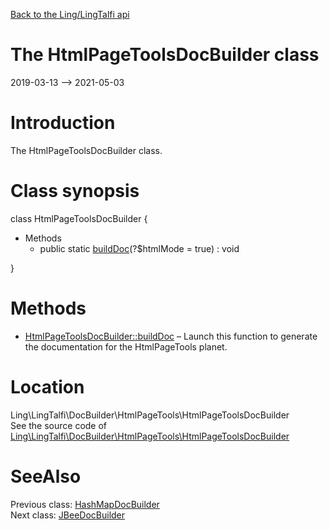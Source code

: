 [Back to the Ling/LingTalfi api](https://github.com/lingtalfi/LingTalfi/blob/master/doc/api/Ling/LingTalfi.md)



The HtmlPageToolsDocBuilder class
================
2019-03-13 --> 2021-05-03






Introduction
============

The HtmlPageToolsDocBuilder class.



Class synopsis
==============


class <span class="pl-k">HtmlPageToolsDocBuilder</span>  {

- Methods
    - public static [buildDoc](https://github.com/lingtalfi/LingTalfi/blob/master/doc/api/Ling/LingTalfi/DocBuilder/HtmlPageTools/HtmlPageToolsDocBuilder/buildDoc.md)(?$htmlMode = true) : void

}






Methods
==============

- [HtmlPageToolsDocBuilder::buildDoc](https://github.com/lingtalfi/LingTalfi/blob/master/doc/api/Ling/LingTalfi/DocBuilder/HtmlPageTools/HtmlPageToolsDocBuilder/buildDoc.md) &ndash; Launch this function to generate the documentation for the HtmlPageTools planet.





Location
=============
Ling\LingTalfi\DocBuilder\HtmlPageTools\HtmlPageToolsDocBuilder<br>
See the source code of [Ling\LingTalfi\DocBuilder\HtmlPageTools\HtmlPageToolsDocBuilder](https://github.com/lingtalfi/LingTalfi/blob/master/DocBuilder/HtmlPageTools/HtmlPageToolsDocBuilder.php)



SeeAlso
==============
Previous class: [HashMapDocBuilder](https://github.com/lingtalfi/LingTalfi/blob/master/doc/api/Ling/LingTalfi/DocBuilder/HashMap/HashMapDocBuilder.md)<br>Next class: [JBeeDocBuilder](https://github.com/lingtalfi/LingTalfi/blob/master/doc/api/Ling/LingTalfi/DocBuilder/JBee/JBeeDocBuilder.md)<br>
